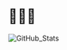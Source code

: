 <h1>👨🏽‍🍳</h1>


  ![GitHub_Stats](https://github-readme-stats.vercel.app/api/top-langs/?username=okolo157&langs_count=5&theme=tokyonight)

